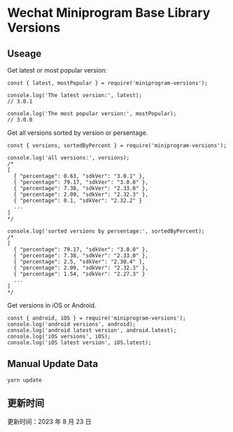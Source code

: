 
# Wechat Miniprogram Base Library Versions

## Useage

Get latest or most popular version:

```;
const { latest, mostPopular } = require('miniprogram-versions');

console.log('The latest version:', latest);
// 3.0.1

console.log('The most popular version:', mostPopular);
// 3.0.0

```

Get all versions sorted by version or persentage.

```
const { versions, sortedByPercent } = require('miniprogram-versions');

console.log('all versions:', versions);
/*
[
  { "percentage": 0.63, "sdkVer": "3.0.1" },
  { "percentage": 79.17, "sdkVer": "3.0.0" },
  { "percentage": 7.38, "sdkVer": "2.33.0" },
  { "percentage": 2.09, "sdkVer": "2.32.3" },
  { "percentage": 0.1, "sdkVer": "2.32.2" }
  ...
]
*/

console.log('sorted versions by persentage:', sortedByPercent);
/*
[
  { "percentage": 79.17, "sdkVer": "3.0.0" },
  { "percentage": 7.38, "sdkVer": "2.33.0" },
  { "percentage": 2.5, "sdkVer": "2.30.4" },
  { "percentage": 2.09, "sdkVer": "2.32.3" },
  { "percentage": 1.54, "sdkVer": "2.27.3" }
  ...
]
*/
```

Get versions in iOS or Android.

```
const { android, iOS } = require('miniprogram-versions');
console.log('android versions', android);
console.log('android latest version', android.latest);
console.log('iOS versions', iOS);
console.log('iOS latest version', iOS.latest);
```

## Manual Update Data

```
yarn update
```

## 更新时间

更新时间：2023 年 8 月 23 日
